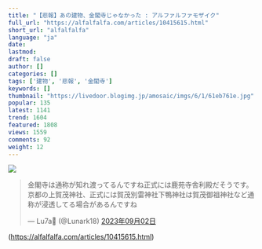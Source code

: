 ```yaml
---
title: "【悲報】あの建物、金閣寺じゃなかった : アルファルファモザイク"
full_url: "https://alfalfalfa.com/articles/10415615.html"
short_url: "alfalfalfa"
language: "ja"
date: 
lastmod: 
draft: false
author: []
categories: []
tags: ['建物', '悲報', '金閣寺']
keywords: []
thumbnail: "https://livedoor.blogimg.jp/amosaic/imgs/6/1/61eb761e.jpg"
popular: 135
latest: 1141
trend: 1604
featured: 1808
views: 1559
comments: 92
weight: 12
---
```


![](https://livedoor.blogimg.jp/amosaic/imgs/6/1/61eb761e.jpg)

<blockquote class='twitter-tweet'><p lang='ja' dir='ltr'>金閣寺は通称が知れ渡ってるんですね正式には鹿苑寺舎利殿だそうです。京都の上賀茂神社、正式には賀茂別雷神社下鴨神社は賀茂御祖神社など通称が浸透してる場合があるんですね</p>— Lu7a🍋 (@Lunark18) <a href='https://twitter.com/Lunark18/status/1697931364748988734' target='_blank' rel='nofollow'>2023年09月02日</a></blockquote> 

(https://alfalfalfa.com/articles/10415615.html)
